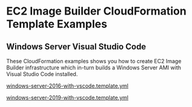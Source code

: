 # EC2 Image Builder CloudFormation Template Examples

## Windows Server Visual Studio Code
These CloudFormation examples shows you how to create EC2 Image Builder infrastructure which in-turn builds a Windows Server AMI with Visual Studio Code installed.

[windows-server-2016-with-vscode.template.yml](windows-server-2016-with-vscode.template.yml)

[windows-server-2019-with-vscode.template.yml](windows-server-2019-with-vscode.template.yml)